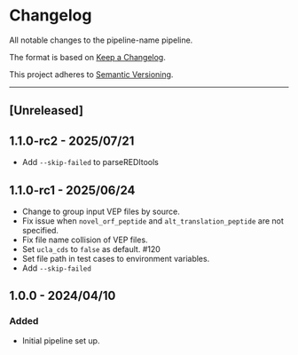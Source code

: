 # Changelog
All notable changes to the pipeline-name pipeline.

The format is based on [Keep a Changelog](https://keepachangelog.com/en/1.0.0/).

This project adheres to [Semantic Versioning](https://semver.org/spec/v2.0.0.html).

---

## [Unreleased]

## 1.1.0-rc2 - 2025/07/21

- Add `--skip-failed` to parseREDItools

## 1.1.0-rc1 - 2025/06/24

- Change to group input VEP files by source.
- Fix issue when `novel_orf_peptide` and `alt_translation_peptide` are not specified.
- Fix file name collision of VEP files.
- Set `ucla_cds` to `false` as default. #120
- Set file path in test cases to environment variables.
- Add `--skip-failed`

## 1.0.0 - 2024/04/10

### Added

- Initial pipeline set up.
